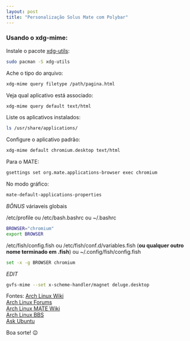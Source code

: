 ```yaml
---
layout: post
title: "Personalização Solus Mate com Polybar"
---
```


### Usando o xdg-mime:

Instale o pacote [xdg-utils](https://www.archlinux.org/packages/xdg-utils):  

```bash
sudo pacman -S xdg-utils
```  

Ache o tipo do arquivo:  

```bash  
xdg-mime query filetype /path/pagina.html
```

Veja qual aplicativo está associado:  

```bash  
xdg-mime query default text/html
```

Liste os aplicativos instalados:  

```bash
ls /usr/share/applications/
```  
Configure o aplicativo padrão:

```bash
xdg-mime default chromium.desktop text/html
```  

Para o MATE:  

```bash
gsettings set org.mate.applications-browser exec chromium
```  

No modo gráfico:  

```bash
mate-default-applications-properties
```  

*BÔNUS* váriaveis globais

/etc/profile ou /etc/bash.bashrc ou ~/.bashrc  
```bash
BROWSER="chromium"
export BROWSER
```

/etc/fish/config.fish ou /etc/fish/conf.d/variables.fish (**ou qualquer outro nome terminado em .fish**) ou ~/.config/fish/config.fish  
```bash
set -x -g BROWSER chromium
```  

*EDIT*

```bash
gvfs-mime --set x-scheme-handler/magnet deluge.desktop
```  

Fontes:
[Arch Linux Wiki](https://wiki.archlinux.org/index.php/default_applications)  
[Arch Linux Forums](https://bbs.archlinux.org/viewtopic.php?pid=732285#p732285)  
[Arch Linux MATE Wiki](https://wiki.archlinux.org/index.php/MATE#Enabling_compositing)  
[Arch Linux BBS](https://bbs.archlinux.org/viewtopic.php?id=59119)  
[Ask Ubuntu](http://askubuntu.com/questions/44849/how-to-configure-chrome-to-open-magnet-urls-with-deluge)  

Boa sorte! :wink:
